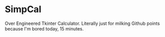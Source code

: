 # SimpCal
Over Engineered Tkinter Calculator. Literally just for milking Github points because I'm bored today, 15 minutes.
